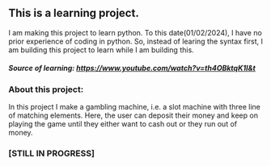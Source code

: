 ## This is a learning project.
I am making this project to learn python. To this date(01/02/2024), I have no prior experience of coding in python. So, instead of learing the syntax first, I am building this project to learn while I am building this. 
##### Source of learning: https://www.youtube.com/watch?v=th4OBktqK1I&t
### About this project:
In this project I make a gambling machine, i.e. a slot machine with three line of matching elements. Here, the user can deposit their money and keep on playing the game until they either want to cash out or they run out of money.

### [STILL IN PROGRESS]